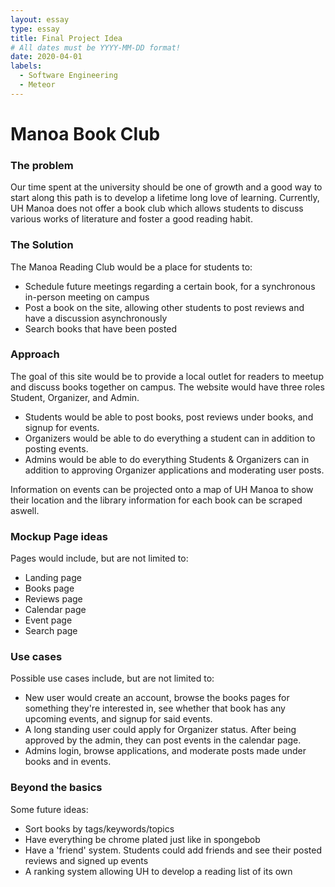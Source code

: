 ```yaml
---
layout: essay
type: essay
title: Final Project Idea
# All dates must be YYYY-MM-DD format!
date: 2020-04-01
labels:
  - Software Engineering
  - Meteor
---
```


# Manoa Book Club
### The problem
   Our time spent at the university should be one of growth and a good way to start along this path is to develop a lifetime long love of learning. Currently, UH Manoa does not offer a book club which allows students to discuss various works of literature and foster a good reading habit.
### The Solution
The Manoa Reading Club would be a place for students to:<br>
 - Schedule future meetings regarding a certain book, for a synchronous in-person meeting on campus <br>
  - Post a book on the site, allowing other students to post reviews and have a discussion asynchronously<br>
  - Search books that have been posted

### Approach

The goal of this site would be to provide a local outlet for readers to meetup and discuss books together on campus. The website would have three roles Student, Organizer, and Admin.<br>
 - Students would be able to post books, post reviews under books, and signup for events.<br>
 - Organizers would be able to do everything a student can in addition to posting events.<br>
 - Admins would be able to do everything Students & Organizers can in addition to approving Organizer applications and moderating user posts.<br>
 
Information on events can be projected onto a map of UH Manoa to show their location and the library information for each book can be scraped aswell.

### Mockup Page ideas

Pages would include, but are not limited to:<br>
 - Landing page
 - Books page
 - Reviews page
 - Calendar page
 - Event page
 - Search page
 
 ### Use cases <br>
 
 Possible use cases include, but are not limited to: 
  - New user would create an account, browse the books pages for something they're interested in, see whether that book has any upcoming events, and signup for said events.
  - A long standing user could apply for Organizer status. After being approved by the admin, they can post events in the calendar page.
 - Admins login, browse applications, and moderate posts made under books and in events.
 
 ### Beyond the basics<br>
 
Some future ideas: 
 - Sort books by tags/keywords/topics
 - Have everything be chrome plated just like in spongebob
 - Have a 'friend' system. Students could add friends and see their posted reviews and signed up events
 - A ranking system allowing UH to develop a reading list of its own
